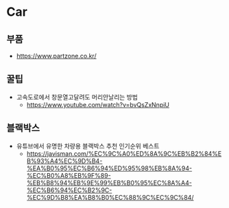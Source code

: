 # Car

## 부품 
* https://www.partzone.co.kr/

## 꿀팁
* 고속도로에서 창문열고달려도 머리안날리는 방법
  - https://www.youtube.com/watch?v=bvQsZxNnpiU

## 블랙박스
* 유튜브에서 유명한 차량용 블랙박스 추천 인기순위 베스트
  - https://javisman.com/%EC%9C%A0%ED%8A%9C%EB%B2%84%EB%93%A4%EC%9D%B4-%EA%B0%95%EC%B6%94%ED%95%98%EB%8A%94-%EC%B0%A8%EB%9F%89-%EB%B8%94%EB%9E%99%EB%B0%95%EC%8A%A4-%EC%B6%94%EC%B2%9C-%EC%9D%B8%EA%B8%B0%EC%88%9C%EC%9C%84/
